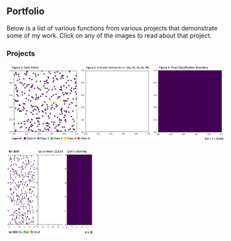 ## Portfolio

Below is a list of various functions from various projects that demonstrate some of my work. Click on any of the images to read about that project.

### Projects

[<img src="https://github.com/cory-sulpizi/k_means_classifier/blob/master/images/example_2.gif?raw=true"/>](k_means_classifier.md)

<img src="https://github.com/cory-sulpizi/k_means_classifier/blob/master/images/example_2.gif?raw=true" width="200px" height="200px"/>
